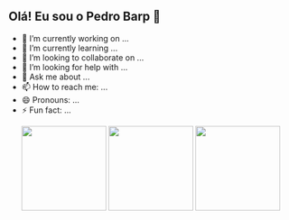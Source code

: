 ## Olá! Eu sou o Pedro Barp 👋

- 🔭 I’m currently working on ...
- 🌱 I’m currently learning ...
- 👯 I’m looking to collaborate on ...
- 🤔 I’m looking for help with ...
- 💬 Ask me about ...
- 📫 How to reach me: ...
- 😄 Pronouns: ...
- ⚡ Fun fact: ...

<div  align="center">

<img height="150em" src="https://github-readme-stats.vercel.app/api?username=PedroBarp&show_icons=true&theme=radical&include_all_commits=true&count_private=false&hide_border=true"/> 
<img height="150em" src="https://github-readme-stats.vercel.app/api/top-langs/?username=PedroBarp&layout=compact&langs_count=7&theme=radical&hide_border=true"/> 
<img height="150em" src="https://github-readme-streak-stats.herokuapp.com/?user=PedroBarp&theme=radical&hide_border=true"/>
	 
</div>


